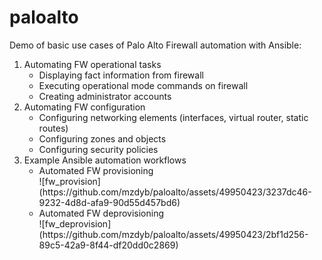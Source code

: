# paloalto

<p>Demo of basic use cases of Palo Alto Firewall automation with Ansible:</p>

<ol>
  <li>Automating FW operational tasks<ul>
      <li>Displaying fact information from firewall</li>
      <li>Executing operational mode  commands on firewall</li>
      <li>Creating administrator accounts</li>    
  </ul></li>
  <li>Automating FW configuration<ul>
      <li>Configuring networking elements (interfaces, virtual router, static routes)</li>
      <li>Configuring zones and objects</li>
      <li>Configuring security policies</li>
  </ul></li>
  <li>Example Ansible automation workflows<ul>
      <li>Automated FW provisioning</li>
      ![fw_provision](https://github.com/mzdyb/paloalto/assets/49950423/3237dc46-9232-4d8d-afa9-90d55d457bd6)
      <li>Automated FW deprovisioning</li>
      ![fw_deprovision](https://github.com/mzdyb/paloalto/assets/49950423/2bf1d256-89c5-42a9-8f44-df20dd0c2869)
  </ul></li>


</ol>

